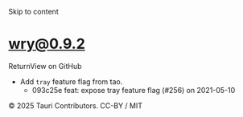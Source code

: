 Skip to content
# wry@0.9.2
ReturnView on GitHub
  * Add `tray` feature flag from tao. 
    * 093c25e feat: expose tray feature flag (#256) on 2021-05-10


© 2025 Tauri Contributors. CC-BY / MIT
